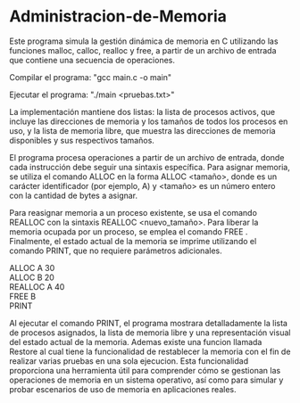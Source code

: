 # Administracion-de-Memoria

Este programa simula la gestión dinámica de memoria en C utilizando las funciones malloc, calloc, realloc y free, a partir de un archivo de entrada que contiene una secuencia de operaciones.

Compilar el programa: "gcc main.c -o main"

Ejecutar el programa: "./main <pruebas.txt>"

La implementación mantiene dos listas: la lista de procesos activos, que incluye las direcciones de memoria y los tamaños de todos los procesos en uso, y la lista de memoria libre, que muestra las direcciones de memoria disponibles y sus respectivos tamaños.

El programa procesa operaciones a partir de un archivo de entrada, donde cada instrucción debe seguir una sintaxis específica. Para asignar memoria, se utiliza el comando ALLOC en la forma ALLOC <proceso> <tamaño>, donde <proceso> es un carácter identificador (por ejemplo, A) y <tamaño> es un número entero con la cantidad de bytes a asignar.

Para reasignar memoria a un proceso existente, se usa el comando REALLOC con la sintaxis REALLOC <proceso> <nuevo_tamaño>. Para liberar la memoria ocupada por un proceso, se emplea el comando FREE <proceso>. Finalmente, el estado actual de la memoria se imprime utilizando el comando PRINT, que no requiere parámetros adicionales.

ALLOC A 30  
ALLOC B 20  
REALLOC A 40  
FREE B  
PRINT

Al ejecutar el comando PRINT, el programa mostrara detalladamente la lista de procesos asignados, la lista de memoria libre y una representación visual del estado actual de la memoria. Ademas existe una funcion llamada Restore al cual tiene la funcionalidad de restablecer la memoria con el fin de realizar varias pruebas en una sola ejecucion. Esta funcionalidad proporciona una herramienta útil para comprender cómo se gestionan las operaciones de memoria en un sistema operativo, así como para simular y probar escenarios de uso de memoria en aplicaciones reales.
